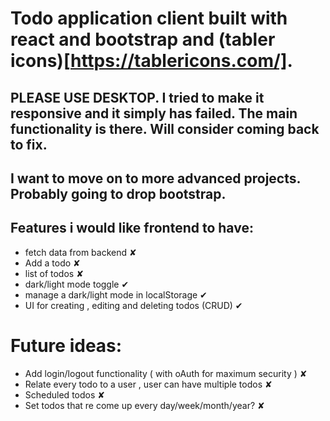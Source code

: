 # Todo application client built with react and bootstrap and (tabler icons)[https://tablericons.com/].

## PLEASE USE DESKTOP. I tried to make it responsive and it simply has failed. The main functionality is there. Will consider coming back to fix.

## I want to move on to more advanced projects. Probably going to drop bootstrap.

## Features i would like frontend to have:

- fetch data from backend ✘
- Add a todo ✘
- list of todos ✘
- dark/light mode toggle ✔
- manage a dark/light mode in localStorage ✔
- UI for creating , editing and deleting todos (CRUD) ✔

# Future ideas:

- Add login/logout functionality ( with oAuth for maximum security ) ✘
- Relate every todo to a user , user can have multiple todos ✘
- Scheduled todos ✘
- Set todos that re come up every day/week/month/year? ✘
